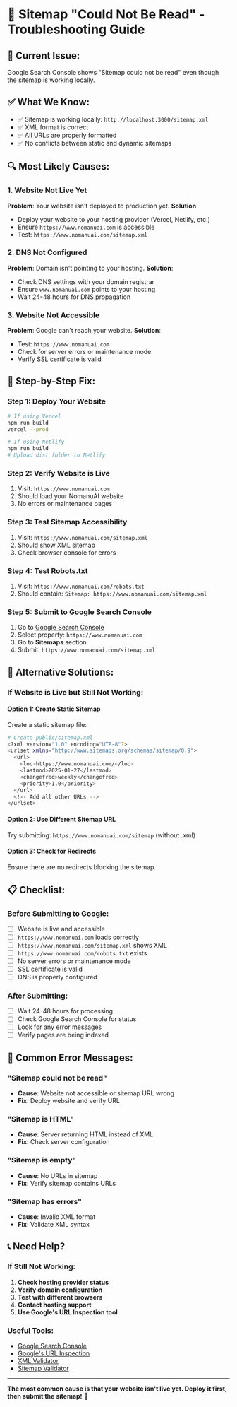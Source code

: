 # 🔧 Sitemap "Could Not Be Read" - Troubleshooting Guide

## 🚨 **Current Issue:**

Google Search Console shows "Sitemap could not be read" even though the sitemap is working locally.

## ✅ **What We Know:**

- ✅ Sitemap is working locally: `http://localhost:3000/sitemap.xml`
- ✅ XML format is correct
- ✅ All URLs are properly formatted
- ✅ No conflicts between static and dynamic sitemaps

## 🔍 **Most Likely Causes:**

### **1. Website Not Live Yet**

**Problem**: Your website isn't deployed to production yet.
**Solution**:

- Deploy your website to your hosting provider (Vercel, Netlify, etc.)
- Ensure `https://www.nomanuai.com` is accessible
- Test: `https://www.nomanuai.com/sitemap.xml`

### **2. DNS Not Configured**

**Problem**: Domain isn't pointing to your hosting.
**Solution**:

- Check DNS settings with your domain registrar
- Ensure `www.nomanuai.com` points to your hosting
- Wait 24-48 hours for DNS propagation

### **3. Website Not Accessible**

**Problem**: Google can't reach your website.
**Solution**:

- Test: `https://www.nomanuai.com`
- Check for server errors or maintenance mode
- Verify SSL certificate is valid

## 🚀 **Step-by-Step Fix:**

### **Step 1: Deploy Your Website**

```bash
# If using Vercel
npm run build
vercel --prod

# If using Netlify
npm run build
# Upload dist folder to Netlify
```

### **Step 2: Verify Website is Live**

1. Visit: `https://www.nomanuai.com`
2. Should load your NomanuAI website
3. No errors or maintenance pages

### **Step 3: Test Sitemap Accessibility**

1. Visit: `https://www.nomanuai.com/sitemap.xml`
2. Should show XML sitemap
3. Check browser console for errors

### **Step 4: Test Robots.txt**

1. Visit: `https://www.nomanuai.com/robots.txt`
2. Should contain: `Sitemap: https://www.nomanuai.com/sitemap.xml`

### **Step 5: Submit to Google Search Console**

1. Go to [Google Search Console](https://search.google.com/search-console)
2. Select property: `https://www.nomanuai.com`
3. Go to **Sitemaps** section
4. Submit: `https://www.nomanuai.com/sitemap.xml`

## 🔧 **Alternative Solutions:**

### **If Website is Live but Still Not Working:**

#### **Option 1: Create Static Sitemap**

Create a static sitemap file:

```bash
# Create public/sitemap.xml
<?xml version="1.0" encoding="UTF-8"?>
<urlset xmlns="http://www.sitemaps.org/schemas/sitemap/0.9">
  <url>
    <loc>https://www.nomanuai.com/</loc>
    <lastmod>2025-01-27</lastmod>
    <changefreq>weekly</changefreq>
    <priority>1.0</priority>
  </url>
  <!-- Add all other URLs -->
</urlset>
```

#### **Option 2: Use Different Sitemap URL**

Try submitting: `https://www.nomanuai.com/sitemap` (without .xml)

#### **Option 3: Check for Redirects**

Ensure there are no redirects blocking the sitemap.

## 📋 **Checklist:**

### **Before Submitting to Google:**

- [ ] Website is live and accessible
- [ ] `https://www.nomanuai.com` loads correctly
- [ ] `https://www.nomanuai.com/sitemap.xml` shows XML
- [ ] `https://www.nomanuai.com/robots.txt` exists
- [ ] No server errors or maintenance mode
- [ ] SSL certificate is valid
- [ ] DNS is properly configured

### **After Submitting:**

- [ ] Wait 24-48 hours for processing
- [ ] Check Google Search Console for status
- [ ] Look for any error messages
- [ ] Verify pages are being indexed

## 🚨 **Common Error Messages:**

### **"Sitemap could not be read"**

- **Cause**: Website not accessible or sitemap URL wrong
- **Fix**: Deploy website and verify URL

### **"Sitemap is HTML"**

- **Cause**: Server returning HTML instead of XML
- **Fix**: Check server configuration

### **"Sitemap is empty"**

- **Cause**: No URLs in sitemap
- **Fix**: Verify sitemap contains URLs

### **"Sitemap has errors"**

- **Cause**: Invalid XML format
- **Fix**: Validate XML syntax

## 📞 **Need Help?**

### **If Still Not Working:**

1. **Check hosting provider status**
2. **Verify domain configuration**
3. **Test with different browsers**
4. **Contact hosting support**
5. **Use Google's URL Inspection tool**

### **Useful Tools:**

- [Google Search Console](https://search.google.com/search-console)
- [Google's URL Inspection](https://search.google.com/search-console/inspect)
- [XML Validator](https://www.xmlvalidation.com/)
- [Sitemap Validator](https://www.xml-sitemaps.com/validate-xml-sitemap.html)

---

**The most common cause is that your website isn't live yet. Deploy it first, then submit the sitemap!** 🚀
